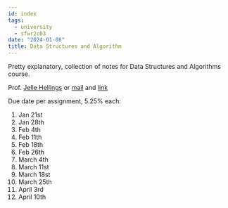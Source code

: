 ```yaml
---
id: index
tags:
  - university
  - sfwr2c03
date: "2024-01-08"
title: Data Structures and Algorithm
---
```


Pretty explanatory, collection of notes for Data Structures and Algorithms course.

Prof. [Jelle Hellings](https://jhellings.nl) or [mail](mailto:jhellings@mcmaster.ca) and [link](https://avenue.cllmcmaster.ca/d2l/home/598208)

Due date per assignment, 5.25% each:

1. Jan 21st
2. Jan 28th
3. Feb 4th
4. Feb 11th
5. Feb 18th
6. Feb 26th
7. March 4th
8. March 11st
9. March 18st
10. March 25th
11. April 3rd
12. April 10th
